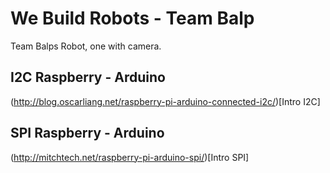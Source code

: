 We Build Robots - Team Balp
===========================

Team Balps Robot, one with camera.

I2C Raspberry - Arduino
-----------------------

(http://blog.oscarliang.net/raspberry-pi-arduino-connected-i2c/)[Intro I2C]

SPI Raspberry - Arduino
-----------------------
(http://mitchtech.net/raspberry-pi-arduino-spi/)[Intro SPI]


